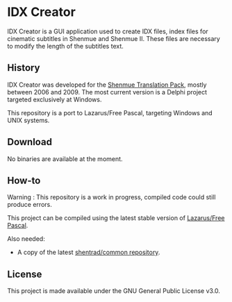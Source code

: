 # IDX Creator

IDX Creator is a GUI application used to create IDX files, index files for cinematic subtitles in Shenmue and Shenmue II. These files are necessary to modify the length of the subtitles text.

## History

IDX Creator was developed for the [Shenmue Translation Pack](http://shenmuesubs.sourceforge.net/), mostly between 2006 and 2009. The most current version is a Delphi project targeted exclusively at Windows.

This repository is a port to Lazarus/Free Pascal, targeting Windows and UNIX systems.

## Download

No binaries are available at the moment.

## How-to

Warning : This repository is a work in progress, compiled code could still produce errors.

This project can be compiled using the latest stable version of [Lazarus/Free Pascal](http://www.lazarus-ide.org/).

Also needed:
- A copy of the latest [shentrad/common repository](https://github.com/shentrad/common).

## License

This project is made available under the GNU General Public License v3.0.
